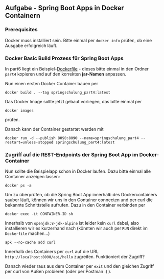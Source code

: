 
## Aufgabe - Spring Boot Apps in Docker Containern

### Prerequisites 

Docker muss installiert sein. Bitte einmal per `docker info` prüfen, ob eine Ausgabe erfolgreich läuft.

### Docker Basic Build Prozess für Spring Boot Apps

In part6 liegt ein Beispiel-[Dockerfile](https://github.com/jonashackt/spring-and-rest-basics/blob/master/part6/Dockerfile) - dieses bitte einmal in den Ordner `part4` kopieren und auf den korrekten __jar-Namen__ anpassen.


Nun einen ersten Docker Container bauen per

```
docker build . --tag springschulung_part4:latest
```

Das Docker Image sollte jetzt gebaut vorliegen, das bitte einmal per

```docker images```

prüfen.


Danach kann der Container gestartet werden mit
 
```
docker run -d --publish 8090:8090 --name=springschulung_part4 --restart=unless-stopped springschulung_part4:latest
```

### Zugriff auf die REST-Endpoints der Spring Boot App im Docker-Container


Nun sollte die Beispielapp schon in Docker laufen. Dazu bitte einmal alle Container anzeigen lassen:

```
docker ps -a
```

Um zu überprüfen, ob die Spring Boot App innerhalb des Dockercontainers sauber läuft, können wir uns in den Container connecten und per curl die bekannte Schnittstelle aufrufen. Dazu in den Container verbinden per

```
docker exec -it CONTAINER-ID sh
``` 

Innerhalb von `openjdk:8-jdk-alpine` ist leider kein `curl` dabei, also installieren wir es kurzerhand nach (könnten wir auch per `RUN` direkt im `Dockerfile` machen...)

```
apk --no-cache add curl
```

Innerhalb des Containers per `curl` auf die URL `http://localhost:8090/api/hello` zugreifen. Funktioniert der Zugriff?


Danach wieder raus aus dem Container per `exit` und den gleichen Zugriff per curl von Außen probieren (oder per Postman :) ).
